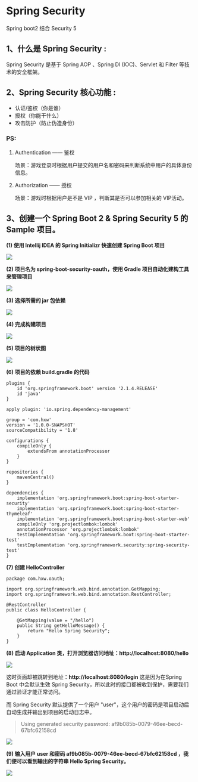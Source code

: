 # Spring Security

Spring boot2 结合 Security 5 

## 1、什么是 Spring Security :

Spring Security 是基于 Spring AOP 、Spring DI (IOC)、Servlet 和 Filter 等技术的安全框架。

## 2、Spring Security 核心功能 :

- 认证/鉴权（你是谁）
- 授权（你能干什么）
- 攻击防护（防止伪造身份）

### PS:

1. Authentication —— 鉴权

    场景：游戏登录时根据用户提交的用户名和密码来判断系统中用户的具体身份信息。

2. Authorization —— 授权

    场景：游戏时根据用户是不是 VIP ，判断其是否可以参加相关的 VIP活动。

## 3、创建一个 Spring Boot 2 & Spring Security 5 的 Sample 项目。

**(1) 使用 Intellij IDEA 的 Spring Initializr 快速创建 Spring Boot 项目**

![](https://github.com/monsterhxw/Spring-Boot/tree/develop/spring-boot-security-oauth/image/Untitled-1d47efd4-a808-4c20-846f-bd979f5554f5.png)

**(2) 项目名为 spring-boot-security-oauth，使用 Gradle 项目自动化建构工具来管理项目**

![](https://github.com/monsterhxw/Spring-Boot/tree/develop/spring-boot-security-oauth/image/Untitled-b49eeb54-faec-4d5b-89b4-3861a4929965.png)

**(3) 选择所需的 jar 包依赖**

![](https://github.com/monsterhxw/Spring-Boot/tree/develop/spring-boot-security-oauth/image/Untitled-c70aac94-644b-4a12-a63b-8874116527fe.png)

**(4) 完成构建项目**

![](https://github.com/monsterhxw/Spring-Boot/tree/develop/spring-boot-security-oauth/image/Untitled-f5908963-180c-40a1-b7fe-7837c0296c98.png)

**(5) 项目的树状图**

![](https://github.com/monsterhxw/Spring-Boot/tree/develop/spring-boot-security-oauth/image/Untitled-38227deb-aff0-4c8f-b18f-25f67709121b.png)

**(6) 项目的依赖 build.gradle 的代码**

    plugins {
        id 'org.springframework.boot' version '2.1.4.RELEASE'
        id 'java'
    }
    
    apply plugin: 'io.spring.dependency-management'
    
    group = 'com.hxw'
    version = '1.0.0-SNAPSHOT'
    sourceCompatibility = '1.8'
    
    configurations {
        compileOnly {
            extendsFrom annotationProcessor
        }
    }
    
    repositories {
        mavenCentral()
    }
    
    dependencies {
        implementation 'org.springframework.boot:spring-boot-starter-security'
        implementation 'org.springframework.boot:spring-boot-starter-thymeleaf'
        implementation 'org.springframework.boot:spring-boot-starter-web'
        compileOnly 'org.projectlombok:lombok'
        annotationProcessor 'org.projectlombok:lombok'
        testImplementation 'org.springframework.boot:spring-boot-starter-test'
        testImplementation 'org.springframework.security:spring-security-test'
    }

**(7) 创建 HelloController** 

    package com.hxw.oauth;
    
    import org.springframework.web.bind.annotation.GetMapping;
    import org.springframework.web.bind.annotation.RestController;
    
    @RestController
    public class HelloController {
    
        @GetMapping(value = "/hello")
        public String getHelloMessage() {
            return "Hello Spring Security";
        }
    }

**(8) 启动 Application 类，打开浏览器访问地址：http://localhost:8080/hello**

![](https://github.com/monsterhxw/Spring-Boot/tree/develop/spring-boot-security-oauth/image/Untitled-85fadfe0-2237-4e7f-a9d8-f54801b0625c.png)

这时页面却被跳转到地址：**http://localhost:8080/login** 这是因为在Spring Boot 中会默认生效 Spring Security，所以此时的接口都被收到保护，需要我们通过验证才能正常访问。

而 Spring Security 默认提供了一个用户 "user"，这个用户的密码是项目启动后自动生成并输出到项目的启动日志中。 

> Using generated security password: af9b085b-0079-46ee-becd-67bfc62158cd

![](https://github.com/monsterhxw/Spring-Boot/tree/develop/spring-boot-security-oauth/image/Untitled-e9eddcb1-dfd7-41b8-84d8-e362b40ba08d.png)

**(9) 输入用户 user 和密码  af9b085b-0079-46ee-becd-67bfc62158cd ，我们便可以看到输出的字符串 Hello Spring Security。**

![](https://github.com/monsterhxw/Spring-Boot/tree/develop/spring-boot-security-oauth/image/Untitled-38a23a8a-72d8-4e4c-8124-bd49fc0fcb87.png)